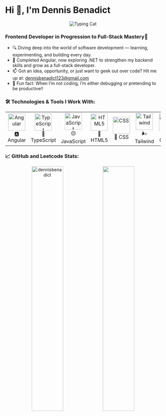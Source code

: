 # Hi 👋, I'm Dennis Benadict


<p align="center">
  <img src="https://media1.tenor.com/m/xxxJXxxulowAAAAC/cat-hack.gif" alt="Typing Cat" />
</p>


### Frontend Developer in Progression to Full-Stack Mastery🚀


- 🔍 Diving deep into the world of software development — learning, experimenting, and building every day.<br>
- 🌌 Completed Angular, now exploring .NET to strengthen my backend skills and grow as a full-stack developer.<br>
- 📫 Got an idea, opportunity, or just want to geek out over code? Hit me up at: dennisbenadict123@gmail.com<br>
- 🧠 Fun fact: When I’m not coding, I’m either debugging or pretending to be productive!!<br>


### 🛠️ Technologies & Tools I Work With:


<table>
  <tr>
    <td align="center"><img src="https://angular.io/assets/images/logos/angular/angular.svg" alt="Angular" width="55" /><br>🅰️ Angular</td>
    <td align="center"><img src="https://skillicons.dev/icons?i=ts" alt="TypeScript" width="55" /><br>🔷 TypeScript</td>
    <td align="center"><img src="https://skillicons.dev/icons?i=js" alt="JavaScript" width="55" /><br>🟡 JavaScript</td>
    <td align="center"><img src="https://skillicons.dev/icons?i=html" alt="HTML5" width="55" /><br>🔶 HTML5</td>
    <td align="center"><img src="https://skillicons.dev/icons?i=css" alt="CSS" width="55" /><br>🔷 CSS</td>
    <td align="center"><img src="https://skillicons.dev/icons?i=tailwind" alt="Tailwind" width="55" /><br>🌬️ Tailwind</td>
    <td align="center"><img src="https://skillicons.dev/icons?i=github" alt="GitHub" width="55" /><br>🌐 GitHub</td>
  </tr>
</table>


### 📈 GitHub and Leetcode Stats:


<p align="center">
    <img src="https://github-readme-stats.vercel.app/api?username=dennisbenadict&show_icons=true&locale=en&theme=gotham" alt="dennisbenadict" width="45%" />
    <img src="https://leetcard.jacoblin.cool/DennisBenadict?theme=dark&font=ABeeZee" width="45%" />
</p> 







